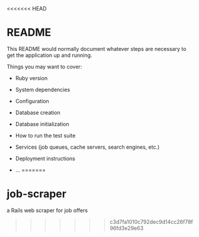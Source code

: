 <<<<<<< HEAD
# README

This README would normally document whatever steps are necessary to get the
application up and running.

Things you may want to cover:

* Ruby version

* System dependencies

* Configuration

* Database creation

* Database initialization

* How to run the test suite

* Services (job queues, cache servers, search engines, etc.)

* Deployment instructions

* ...
=======
# job-scraper
a Rails web scraper for job offers
>>>>>>> c3d7fa1010c792dec9d14cc26f78f96fd3e29e63

